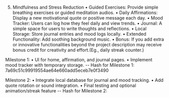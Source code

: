 5. Mindfulness and Stress Reduction
• Guided Exercises: Provide simple breathing exercises or guided meditation audios.
• Daily Affirmations: Display a new motivational quote or positive message each day.
• Mood Tracker: Users can log how they feel daily and view trends.
• Journal: A simple space for users to write thoughts and reflections.
• Local Storage: Store journal entries and mood logs locally.
• Extended Functionality: Add soothing background music.
• Bonus: If you add extra or innovative functionalities beyond the project description may receive
bonus credit for creativity and effort.(Eg., daily streak counter.)

Milestone 1:
• UI for home, affirmation, and journal pages.
• Implement mood tracker with temporary storage.
-- Hash for Milestone 1: 7a69c51c99919554ae64e660add5eceb7e0f3490

Milestone 2:
• Integrate local database for journal and mood tracking.
• Add quote rotation or sound integration.
• Final testing and optional animation/streak feature
-- Hash for Milestone 2: 